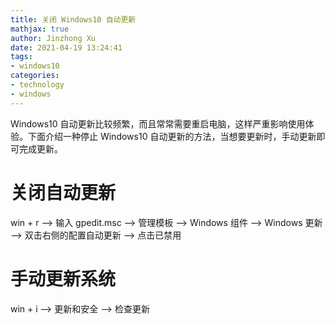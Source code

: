 ```yaml
---
title: 关闭 Windows10 自动更新
mathjax: true
author: Jinzhong Xu
date: 2021-04-19 13:24:41
tags:
- windows10
categories:
- technology
- windows
---
```


Windows10 自动更新比较频繁，而且常常需要重启电脑，这样严重影响使用体验。下面介绍一种停止 Windows10 自动更新的方法，当想要更新时，手动更新即可完成更新。

<!--more-->

# 关闭自动更新

win + r --> 输入 gpedit.msc --> 管理模板 --> Windows 组件 --> Windows 更新 --> 双击右侧的配置自动更新 --> 点击已禁用

# 手动更新系统

win + i --> 更新和安全 --> 检查更新

